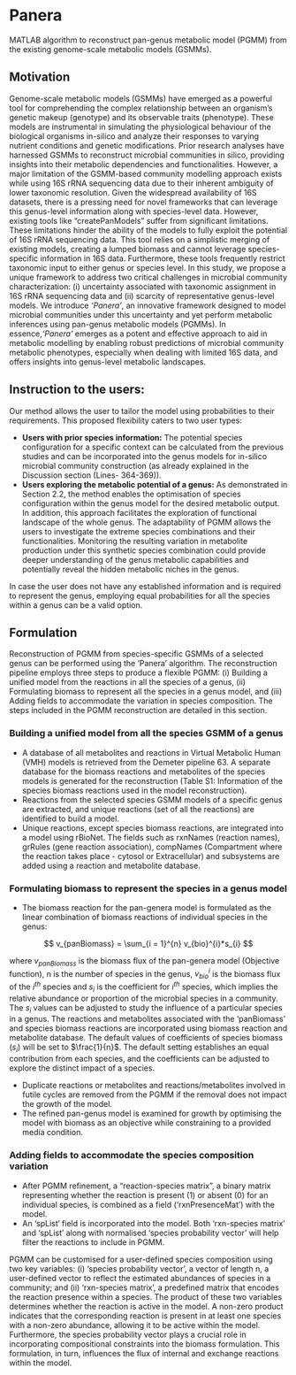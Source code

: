 # Panera
MATLAB algorithm to reconstruct pan-genus metabolic model (PGMM) from the existing genome-scale metabolic models (GSMMs).
## Motivation
Genome-scale metabolic models (GSMMs) have emerged as a powerful tool for comprehending the complex relationship between an organism’s genetic makeup (genotype) and its observable traits (phenotype). These models are instrumental in simulating the physiological behaviour of the biological organisms in-silico and analyze their responses to varying nutrient conditions and genetic modifications. Prior research analyses have harnessed GSMMs to reconstruct microbial communities in silico, providing insights into their metabolic dependencies and functionalities. However, a major limitation of the GSMM-based community modelling approach exists while using 16S rRNA sequencing data due to their inherent ambiguity of lower taxonomic resolution. Given the widespread availability of 16S datasets, there is a pressing need for novel frameworks that can leverage this genus-level information along with species-level data. However, existing tools like “createPanModels” suffer from significant limitations. These limitations hinder the ability of the models to fully exploit the potential of 16S rRNA sequencing data. This tool relies on a simplistic merging of existing models, creating a lumped biomass and cannot leverage species-specific information in 16S data. Furthermore, these tools frequently restrict taxonomic input to either genus or species level. In this study, we propose a unique framework to address two critical challenges in microbial community characterization: (i) uncertainty associated with taxonomic assignment in 16S rRNA sequencing data and (ii) scarcity of representative genus-level models. We introduce _‘Panera’_, an innovative framework designed to model microbial communities under this uncertainty and yet perform metabolic inferences using pan-genus metabolic models (PGMMs). In essence,_‘Panera’_ emerges as a potent and effective approach to aid in metabolic modelling by enabling robust predictions of microbial community metabolic phenotypes, especially when dealing with limited 16S data, and offers insights into genus-level metabolic landscapes.

## Instruction to the users:
Our method allows the user to tailor the model using probabilities to their requirements. This proposed flexibility caters to two user types:  

- **Users with prior species information:** The potential species configuration for a specific context can be calculated from the previous studies and can be incorporated into the genus models for in-silico microbial community construction (as already explained in the Discussion section (Lines- 364-369)). 
- **Users exploring the metabolic potential of a genus:** As demonstrated in Section 2.2, the method enables the optimisation of species configuration within the genus model for the desired metabolic output. In addition, this approach facilitates the exploration of functional landscape of the whole genus. The adaptability of PGMM allows the users to investigate the extreme species combinations and their functionalities. Monitoring the resulting variation in metabolite production under this synthetic species combination could provide deeper understanding of the genus metabolic capabilities and potentially reveal the hidden metabolic niches in the genus.  

In case the user does not have any established information and is required to represent the genus, employing equal probabilities for all the species within a genus can be a valid option.

## Formulation
Reconstruction of PGMM from species-specific GSMMs of a selected genus can be performed using the ‘Panera’ algorithm. The reconstruction pipeline employs three steps to produce a flexible PGMM: (i) Building a unified model from the reactions in all the species of a genus, (ii) Formulating biomass to represent all the species in a genus model, and (iii) Adding fields to accommodate the variation in species composition. The steps included in the PGMM reconstruction are detailed in this section.  
### Building a unified model from all the species GSMM of a genus 
- A database of all metabolites and reactions in Virtual Metabolic Human (VMH) models is retrieved from the Demeter pipeline 63. A separate database for the biomass reactions and metabolites of the species models is generated for the reconstruction (Table S1: Information of the species biomass reactions used in the model reconstruction).
- Reactions from the selected species GSMM models of a specific genus are extracted, and unique reactions (set of all the reactions) are identified to build a model.
- Unique reactions, except species biomass reactions, are integrated into a model using rBioNet. The fields such as rxnNames (reaction names), grRules (gene reaction association), compNames (Compartment where the reaction takes place - cytosol or Extracellular) and subsystems are added using a reaction and metabolite database. 

### Formulating biomass to represent the species in a genus model 

- The biomass reaction for the pan-genera model is formulated as the linear combination of biomass reactions of individual species in the genus: 

$$ v_{panBiomass} =  \sum_{i = 1}^{n} v_{bio}^{i}*s_{i}   $$

where $v_{panBiomass}$ is the biomass flux of the pan-genera model (Objective function), n is the number of species in the genus, 
$v_{bio}^{i}$ is the biomass flux of the $i^{th}$ species and $s_{i}$ is the coefficient for $i^{th}$ species, which implies the relative abundance or proportion of the microbial species in a community. The $s_{i}$ values can be adjusted to study the influence of a particular species in a genus. The reactions and metabolites associated with the ‘panBiomass’ and species biomass reactions are incorporated using biomass reaction and metabolite database. The default values of coefficients of species biomass ($s_{i}$) will be set to $\frac{1}{n}$. The default setting establishes an equal contribution from each species, and the coefficients can be adjusted to explore the distinct impact of a species.  
- Duplicate reactions or metabolites and reactions/metabolites involved in futile cycles are removed from the PGMM if the removal does not impact the growth of the model.
- The refined pan-genus model is examined for growth by optimising the model with biomass as an objective while constraining to a provided media condition. 

### Adding fields to accommodate the species composition variation 

- After PGMM refinement, a “reaction-species matrix”, a binary matrix representing whether the reaction is present (1) or absent (0) for an individual species, is combined as a field (‘rxnPresenceMat’) with the model.
- An ‘spList‘ field is incorporated into the model. Both ‘rxn-species matrix’ and ‘spList’ along with normalised ‘species probability vector’ will help filter the reactions to include in PGMM.

PGMM can be customised for a user-defined species composition using two key variables: (i) ‘species probability vector’, a vector of length n, a user-defined vector to reflect the estimated abundances of species in a community; and (ii) ‘rxn-species matrix’, a predefined matrix that encodes the reaction presence within a species. The product of these two variables determines whether the reaction is active in the model. A non-zero product indicates that the corresponding reaction is present in at least one species with a non-zero abundance, allowing it to be active within the model. Furthermore, the species probability vector plays a crucial role in incorporating compositional constraints into the biomass formulation. This formulation, in turn, influences the flux of internal and exchange reactions within the model.  

